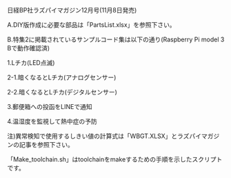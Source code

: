 日経BP社ラズパイマガジン12月号(11月8日発売)

A.DIY版作成に必要な部品は「PartsList.xlsx」を参照下さい。

B.特集2に掲載されているサンプルコード集は以下の通り(Raspberry Pi model 3 Bで動作確認済)

1.Lチカ(LED点滅)

2-1.暗くなるとLチカ(アナログセンサー)

2-2.暗くなるとLチカ(デジタルセンサー)

3.郵便箱への投函をLINEで通知

4.温湿度を監視して熱中症の予防

注)異常検知で使用するしきい値の計算式は「WBGT.XLSX」とラズパイマガジンの記事を参照下さい。


「Make_toolchain.sh」はtoolchainをmakeするための手順を示したスクリプトです。
